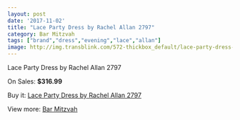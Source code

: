 ```yaml
---
layout: post
date: '2017-11-02'
title: "Lace Party Dress by Rachel Allan 2797"
category: Bar Mitzvah
tags: ["brand","dress","evening","lace","allan"]
image: http://img.transblink.com/572-thickbox_default/lace-party-dress-by-rachel-allan-2797.jpg
---
```

Lace Party Dress by Rachel Allan 2797

On Sales: **$316.99**
<a href="https://www.transblink.com/en/bar-mitzvah/155-lace-party-dress-by-rachel-allan-2797.html"><amp-img layout="responsive" width="600" height="600" src="//img.transblink.com/572-thickbox_default/lace-party-dress-by-rachel-allan-2797.jpg" alt="Lace Party Dress by Rachel Allan 2797 0" /></a>
<a href="https://www.transblink.com/en/bar-mitzvah/155-lace-party-dress-by-rachel-allan-2797.html"><amp-img layout="responsive" width="600" height="600" src="//img.transblink.com/575-thickbox_default/lace-party-dress-by-rachel-allan-2797.jpg" alt="Lace Party Dress by Rachel Allan 2797 1" /></a>
<a href="https://www.transblink.com/en/bar-mitzvah/155-lace-party-dress-by-rachel-allan-2797.html"><amp-img layout="responsive" width="600" height="600" src="//img.transblink.com/574-thickbox_default/lace-party-dress-by-rachel-allan-2797.jpg" alt="Lace Party Dress by Rachel Allan 2797 2" /></a>
<a href="https://www.transblink.com/en/bar-mitzvah/155-lace-party-dress-by-rachel-allan-2797.html"><amp-img layout="responsive" width="600" height="600" src="//img.transblink.com/573-thickbox_default/lace-party-dress-by-rachel-allan-2797.jpg" alt="Lace Party Dress by Rachel Allan 2797 3" /></a>

Buy it: [Lace Party Dress by Rachel Allan 2797](https://www.transblink.com/en/bar-mitzvah/155-lace-party-dress-by-rachel-allan-2797.html "Lace Party Dress by Rachel Allan 2797")

View more: [Bar Mitzvah](https://www.transblink.com/en/2-bar-mitzvah "Bar Mitzvah")